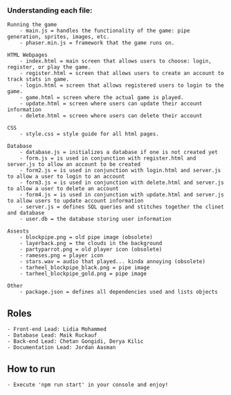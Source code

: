 
### Understanding each file:

    Running the game
        - main.js = handles the functionality of the game: pipe generation, sprites, images, etc.
        - phaser.min.js = framework that the game runs on.

    HTML Webpages
        - index.html = main screen that allows users to choose: login, register, or play the game.
        - register.html = screen that allows users to create an account to track stats in game.
        - login.html = screen that allows registered users to login to the game.
        - game.html = screen where the actual game is played.
        - update.html = screen where users can update their account information
        - delete.html = screen where users can delete their account

    CSS
        - style.css = style guide for all html pages. 

    Database
        - database.js = initializes a database if one is not created yet
        - form.js = is used in conjunction with register.html and server.js to allow an account to be created
        - form2.js = is used in conjunction with login.html and server.js to allow a user to login to an account
        - form3.js = is used in conjunction with delete.html and server.js to allow a user to delete an account
        - form4.js = is used in conjunction with update.html and server.js to allow users to update account information
        - server.js = defines SQL queries and stitches together the clinet and database
        - user.db = the database storing user information

    Assests
        - blockpipe.png = old pipe image (obsolete)
        - layerback.png = the clouds in the background
        - partyparrot.png = old player icon (obsolete)
        - rameses.png = player icon
        - stars.wav = audio that played... kinda annoying (obsolete)
        - tarheel_blockpipe_black.png = pipe image
        - tarheel_blockpipe_gold.png = pipe image

    Other
        - package.json = defines all dependencies used and lists objects
        
        
        
## Roles
    - Front-end Lead: Lidia Mohammed 
    - Database Lead: Maik Ruckauf
    - Back-end Lead: Chetan Gongidi, Derya Kilic
    - Documentation Lead: Jordan Aasman
    
## How to run
    - Execute 'npm run start' in your console and enjoy!
